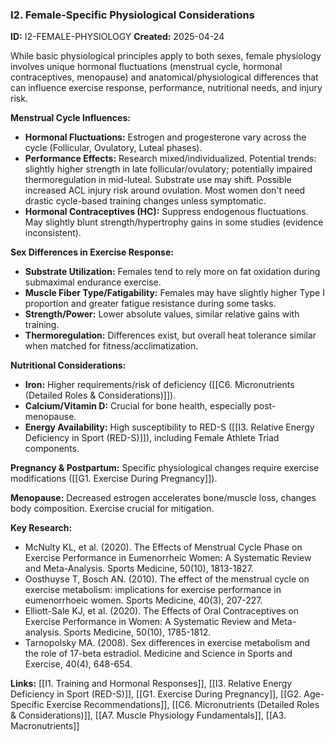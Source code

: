 ### I2. Female-Specific Physiological Considerations
**ID:** I2-FEMALE-PHYSIOLOGY
**Created:** 2025-04-24

While basic physiological principles apply to both sexes, female physiology involves unique hormonal fluctuations (menstrual cycle, hormonal contraceptives, menopause) and anatomical/physiological differences that can influence exercise response, performance, nutritional needs, and injury risk.

**Menstrual Cycle Influences:**
- **Hormonal Fluctuations:** Estrogen and progesterone vary across the cycle (Follicular, Ovulatory, Luteal phases).
- **Performance Effects:** Research mixed/individualized. Potential trends: slightly higher strength in late follicular/ovulatory; potentially impaired thermoregulation in mid-luteal. Substrate use may shift. Possible increased ACL injury risk around ovulation. Most women don't need drastic cycle-based training changes unless symptomatic.
- **Hormonal Contraceptives (HC):** Suppress endogenous fluctuations. May slightly blunt strength/hypertrophy gains in some studies (evidence inconsistent).

**Sex Differences in Exercise Response:**
- **Substrate Utilization:** Females tend to rely more on fat oxidation during submaximal endurance exercise.
- **Muscle Fiber Type/Fatigability:** Females may have slightly higher Type I proportion and greater fatigue resistance during some tasks.
- **Strength/Power:** Lower absolute values, similar relative gains with training.
- **Thermoregulation:** Differences exist, but overall heat tolerance similar when matched for fitness/acclimatization.

**Nutritional Considerations:**
- **Iron:** Higher requirements/risk of deficiency ([[C6. Micronutrients (Detailed Roles & Considerations)]]).
- **Calcium/Vitamin D:** Crucial for bone health, especially post-menopause.
- **Energy Availability:** High susceptibility to RED-S ([[I3. Relative Energy Deficiency in Sport (RED-S)]]), including Female Athlete Triad components.

**Pregnancy & Postpartum:** Specific physiological changes require exercise modifications ([[G1. Exercise During Pregnancy]]).

**Menopause:** Decreased estrogen accelerates bone/muscle loss, changes body composition. Exercise crucial for mitigation.

**Key Research:**
- McNulty KL, et al. (2020). The Effects of Menstrual Cycle Phase on Exercise Performance in Eumenorrheic Women: A Systematic Review and Meta-Analysis. Sports Medicine, 50(10), 1813-1827.
- Oosthuyse T, Bosch AN. (2010). The effect of the menstrual cycle on exercise metabolism: implications for exercise performance in eumenorrhoeic women. Sports Medicine, 40(3), 207-227.
- Elliott-Sale KJ, et al. (2020). The Effects of Oral Contraceptives on Exercise Performance in Women: A Systematic Review and Meta-analysis. Sports Medicine, 50(10), 1785-1812.
- Tarnopolsky MA. (2008). Sex differences in exercise metabolism and the role of 17-beta estradiol. Medicine and Science in Sports and Exercise, 40(4), 648-654.

**Links:** [[I1. Training and Hormonal Responses]], [[I3. Relative Energy Deficiency in Sport (RED-S)]], [[G1. Exercise During Pregnancy]], [[G2. Age-Specific Exercise Recommendations]], [[C6. Micronutrients (Detailed Roles & Considerations)]], [[A7. Muscle Physiology Fundamentals]], [[A3. Macronutrients]]